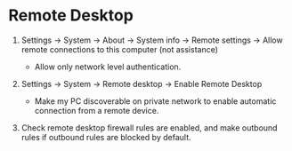 
# Remote Desktop

1. Settings -> System -> About -> System info -> Remote settings -> Allow remote connections to
   this computer (not assistance)

   - Allow only network level authentication.

2. Settings -> System -> Remote desktop -> Enable Remote Desktop

   - Make my PC discoverable on private network to enable automatic connection from a remote device.

3. Check remote desktop firewall rules are enabled, and make outbound rules if outbound rules are
   blocked by default.
